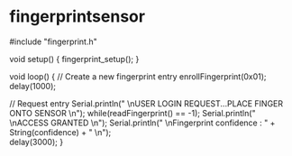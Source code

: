 # fingerprintsensor
#include "fingerprint.h"

void setup() 
{
  fingerprint_setup();
}

void loop() 
{
  // Create a new fingerprint entry
  enrollFingerprint(0x01);
  delay(1000);

  // Request entry
  Serial.println(" \nUSER LOGIN REQUEST...PLACE FINGER ONTO SENSOR  \n");
  while(readFingerprint() == -1);
  Serial.println(" \nACCESS GRANTED \n");
  Serial.println(" \nFingerprint confidence : " + String(confidence) + " \n");  
  delay(3000);
}
